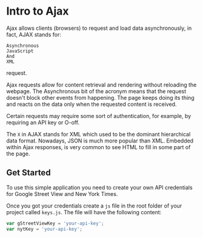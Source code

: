 # Intro to Ajax

Ajax allows clients (browsers) to request and load data asynchronously, in fact, AJAX stands for:
```
Asynchronous
JavaScript
And
XML
```
request.

Ajax requests allow for content retrieval and rendering without reloading the webpage.
The Asynchronous bit of the acronym means that the request doesn't block other events from happening.
The page keeps doing its thing and reacts on the data only when the requested content is received.

Certain requests may require some sort of authentication, for example, by requiring an API key or O-off.

The `X` in AJAX stands for XML which used to be the dominant hierarchical data format. Nowadays, JSON is much more popular than XML. Embedded within Ajax responses, is very common to see HTML to fill in some part of the page.

## Get Started
To use this simple application you need to create your own API credentials for Google Street View and New York Times.

Once you got your credentials create a `js` file in the root folder of your project called `keys.js`. The file will have the following content:
```js
var gStreetViewKey = 'your-api-key';
var nytKey = 'your-api-key';
```
